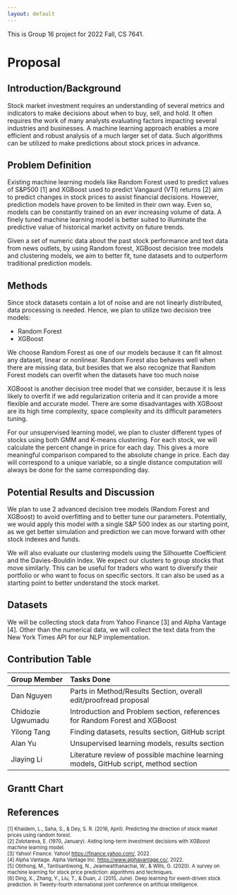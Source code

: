 ```yaml
---
layout: default
---
```


This is Group 16 project for 2022 Fall, CS 7641.


# Proposal


## Introduction/Background

Stock market investment requires an understanding of several metrics and indicators to make decisions about when to buy, sell, and hold. It often requires the work of many analysts evaluating factors impacting several industries and businesses. A machine learning approach enables a more efficient and robust analysis of a much larger set of data. Such algorithms can be utilized to make predictions about stock prices in advance. 

## Problem Definition

Existing machine learning models like Random Forest used to predict values of S&P500 [1] and XGBoost used to predict Vangaurd (VTI) returns [2] aim to predict changes in stock prices to assist financial decisions. However, prediction models have proven to be limited in their own way. Even so, models can be constantly trained on an ever increasing volume of data. A finely tuned machine learning model is better suited to illuminate the predictive value of historical market activity on future trends.

Given a set of numeric data about the past stock performance and text data from news outlets, by using Random forest, XGBoost decision tree models and clustering models, we aim to better fit, tune datasets and to outperform traditional prediction models.


## Methods

Since stock datasets contain a lot of noise and are not linearly distributed, data processing is needed. Hence, we plan to utilize two decision tree models:

*   Random Forest
*   XGBoost

We choose Random Forest as one of our models because it can fit almost any dataset, linear or nonlinear. Random Forest also behaves well when there are missing data, but besides that we also recognize that Random Forest models can overfit when the datasets have too much noise

XGBoost is another decision tree model that we consider, because it is less likely to overfit if we add regularization criteria and it can provide a more flexible and accurate model. There are some disadvantages with XGBoost are its high time complexity, space complexity and its difficult parameters tuning.

For our unsupervised learning model, we plan to cluster different types of stocks using both GMM and K-means clustering. For each stock, we will calculate the percent change in price for each day. This gives a more meaningful comparison compared to the absolute change in price. Each day will correspond to a unique variable, so a single distance computation will always be done for the same corresponding day. 



## Potential Results and Discussion

We plan to use 2 advanced decision tree models (Random Forest and XGBoost) to avoid overfitting and to better tune our parameters. Potentially, we would apply this model with a single S&P 500 index as our starting point, as we get better simulation and prediction we can move forward with other stock indexes and funds. 

We will also evaluate our clustering models using the Silhouette Coefficient and the Davies-Bouldin Index. We expect our clusters to group stocks that move similarly. This can be useful for traders who want to diversify their portfolio or who want to focus on specific sectors. It can also be used as a starting point to better understand the stock market.

## Datasets

We will be collecting stock data from Yahoo Finance [3] and Alpha Vantage [4]. Other than the numerical data, we will collect the text data from the New York Times API for our NLP implementation.

## Contribution Table

| Group Member      | Tasks Done        |
|:------------------|:------------------|
| Dan Nguyen        | Parts in Method/Results Section, overall edit/proofread proposal |
| Chidozie Ugwumadu | Introduction and Problem section, references for Random Forest and XGBoost    |
| Yilong Tang       | Finding datasets, results section, GitHub script    |
| Alan Yu           | Unsupervised learning models, results section |
| Jiaying Li        | Literature review of possible machine learning models, GitHub script, method section |

## Grantt Chart



## References

<span style="font-size:0.8em;">[1] Khaidem, L., Saha, S., & Dey, S. R. (2016, April). Predicting the direction of stock market prices using random forest.</span>\
<span style="font-size:0.8em;">[2] Zolotareva, E. (1970, January). Aiding long-term investment decisions with XGBoost machine learning model.</span>\
<span style="font-size:0.8em;">[3] Yahoo! Finance. Yahoo! https://finance.yahoo.com/, 2022.</span>\
<span style="font-size:0.8em;">[4] Alpha Vantage. Alpha Vantage Inc. https://www.alphavantage.co/, 2022.</span>\
<span style="font-size:0.8em;">[5] Obthong, M., Tantisantiwong, N., Jeamwatthanachai, W., & Wills, G. (2020). A survey on machine learning for stock price prediction: algorithms and techniques.</span>\
<span style="font-size:0.8em;">
[6] Ding, X., Zhang, Y., Liu, T., & Duan, J. (2015, June). Deep learning for event-driven stock prediction. In Twenty-fourth international joint conference on artificial intelligence.</span>


